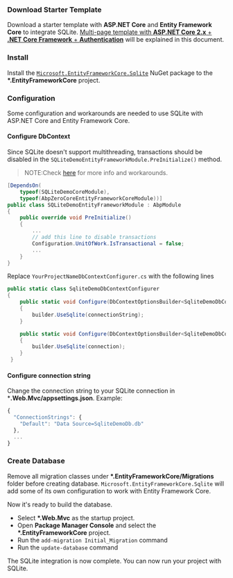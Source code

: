 ### Download Starter Template

Download a starter template with **ASP.NET Core** and **Entity Framework Core** to integrate SQLite. 
[Multi-page template with **ASP.NET Core 2.x** + **.NET Core Framework** + **Authentication**](https://aspnetboilerplate.com/Templates) 
will be explained in this document.

### Install 

Install the [`Microsoft.EntityFrameworkCore.Sqlite`](https://www.nuget.org/packages/Microsoft.EntityFrameworkCore.Sqlite/) NuGet package to the **\*.EntityFrameworkCore** project. 

### Configuration

Some configuration and workarounds are needed to use SQLite with ASP.NET Core and Entity Framework Core. 

#### Configure DbContext 

Since SQLite doesn't support multithreading, transactions should be disabled in the `SQLiteDemoEntityFrameworkModule.PreInitialize()` method.

> NOTE:Check [here](https://github.com/XdX-Software/EasyDDD/issues/1) for more info and workarounds.

```c#
[DependsOn(
    typeof(SQLiteDemoCoreModule), 
    typeof(AbpZeroCoreEntityFrameworkCoreModule))]
public class SQLiteDemoEntityFrameworkModule : AbpModule
{
    public override void PreInitialize()
    {
        ...
        // add this line to disable transactions
        Configuration.UnitOfWork.IsTransactional = false;
        ...
    }
}
```

Replace `YourProjectNameDbContextConfigurer.cs` with the following lines

```c#
public static class SqliteDemoDbContextConfigurer
{
    public static void Configure(DbContextOptionsBuilder<SqliteDemoDbContext> builder, string connectionString)
    {
        builder.UseSqlite(connectionString);
    }

    public static void Configure(DbContextOptionsBuilder<SqliteDemoDbContext> builder, DbConnection connection)
    {
        builder.UseSqlite(connection);
    }
 }
 ```

#### Configure connection string 

Change the connection string to your SQLite connection in ***.Web.Mvc/appsettings.json**. Example:

```js
{
  "ConnectionStrings": {
    "Default": "Data Source=SqliteDemoDb.db"
  },
  ...
}

```

### Create Database

Remove all migration classes under **\*.EntityFrameworkCore/Migrations** folder before creating database.
`Microsoft.EntityFrameworkCore.Sqlite` will add some of its own configuration to work with Entity Framework Core.

Now it's ready to build the database.

- Select **\*.Web.Mvc** as the startup project.
- Open **Package Manager Console** and select the **\*.EntityFrameworkCore** project.
- Run the `add-migration Initial_Migration` command
- Run the `update-database` command

The SQLite integration is now complete. You can now run your project with SQLite. 
